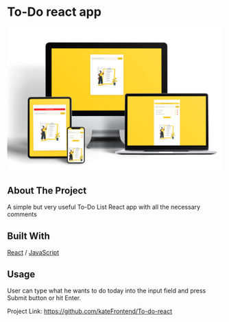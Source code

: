 <div>
  <h1>To-Do react app</h1> 
  <img src="todo.jpg" alt="" width="auto">
</div>

<!-- ABOUT THE PROJECT -->
## About The Project
<p>A simple but very useful To-Do List React app with all the necessary comments</p>
<p></p>

  <p>
  <!--  <a href="№">View Demo Here</a> -->
  </p>

## Built With

[React](https://reactjs.org/) / [JavaScript](https://www.w3schools.com/js/)
 
<!-- USAGE EXAMPLES -->
## Usage

<p></p>
<p>User can type what he wants to do today into the input field and press Submit button or hit Enter.</p>
<p></p>
<p></p>
<p></p>

Project Link: https://github.com/kateFrontend/To-do-react

